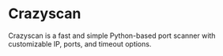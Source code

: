 # Crazyscan
Crazyscan is a fast and simple Python-based port scanner with customizable IP, ports, and timeout options.
